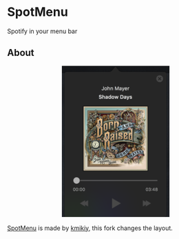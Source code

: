 # SpotMenu
Spotify in your menu bar

About
-----
<p align="center">
  <img width="250" src="demo.png"/>
</p>

[SpotMenu](https://github.com/kmikiy/SpotMenu) is made by [kmikiy](https://github.com/kmikiy), this fork changes the layout.

